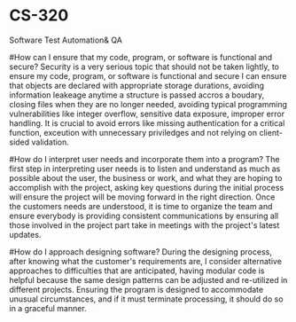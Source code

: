 # CS-320
Software Test Automation&amp; QA

#How can I ensure that my code, program, or software is functional and secure?
Security is a very serious topic that should not be taken lightly, to ensure my code, program, or software is functional and secure I can ensure that objects are declared with appropriate storage durations, avoiding information leakeage anytime a structure is passed accros a boudary, closing files when they are no longer needed, avoiding typical programming vulnerabilities like integer overflow, sensitive data exposure, improper error handling. It is crucial to avoid errors like missing authentication for a critical function, exceution with unnecessary priviledges and not relying on client-sided validation. 

#How do I interpret user needs and incorporate them into a program?
The first step in interpreting user needs is to listen and understand as much as possible about the user, the business or work, and what they are hoping to accomplish with the project, asking key questions during the initial process will ensure the project will be moving forward in the right direction. Once the customers needs are understood, it is time to organize the team and ensure everybody is providing consistent communications by ensuring all those involved in the project part take in meetings with the project's latest updates. 

#How do I approach designing software?
During the designing process, after knowing what the customer's requirements are, I consider alternative approaches to difficulties that are anticipated, having modular code is helpful because the same design patterns can be adjusted and re-utilized in different projects. Ensuring the program is designed to accommodate unusual circumstances, and if it must terminate processing, it should do so in a graceful manner.
